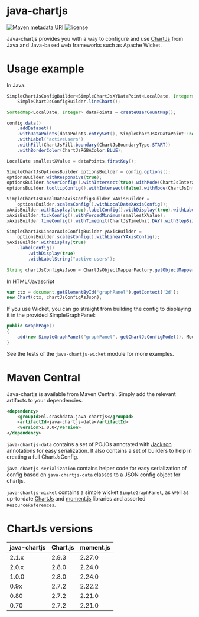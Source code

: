 # java-chartjs
[![Maven metadata URI](https://img.shields.io/maven-metadata/v/http/central.maven.org/maven2/nl/crashdata/java-chartjs/java-chartjs/maven-metadata.xml.svg)](https://repo1.maven.org/maven2/nl/crashdata/java-chartjs/java-chartjs/)
![license](https://img.shields.io/github/license/haster/java-chartjs.svg)

Java-chartjs provides you with a way to configure and use [ChartJs](https://github.com/chartjs/Chart.js) from Java and Java-based web frameworks such as Apache Wicket.

# Usage example
In Java:
```java
SimpleChartJsConfigBuilder<SimpleChartJsXYDataPoint<LocalDate, Integer>> config =
	SimpleChartJsConfigBuilder.lineChart();

SortedMap<LocalDate, Integer> dataPoints = createUserCountMap();

config.data()
	.addDataset()
	.withDataPoints(dataPoints.entrySet(), SimpleChartJsXYDataPoint::new)
	.withLabel("activeUsers")
	.withFill(ChartJsFill.boundary(ChartJsBoundaryType.START))
	.withBorderColor(ChartJsRGBAColor.BLUE);

LocalDate smallestXValue = dataPoints.firstKey();

SimpleChartJsOptionsBuilder optionsBuilder = config.options();
optionsBuilder.withResponsive(true);
optionsBuilder.hoverConfig().withIntersect(true).withMode(ChartJsInteractionMode.NEAREST);
optionsBuilder.tooltipConfig().withIntersect(false).withMode(ChartJsInteractionMode.INDEX);

SimpleChartJsLocalDateAxisConfigBuilder xAxisBuilder =
	optionsBuilder.scalesConfig().withLocalDateXAxisConfig();
xAxisBuilder.withDisplay(true).labelConfig().withDisplay(true).withLabelString("days");
xAxisBuilder.tickConfig().withForcedMinimum(smallestXValue);
xAxisBuilder.timeConfig().withTimeUnit(ChartJsTimeUnit.DAY).withStepSize(7);

SimpleChartJsLinearAxisConfigBuilder yAxisBuilder =
	optionsBuilder.scalesConfig().withLinearYAxisConfig();
yAxisBuilder.withDisplay(true)
	.labelConfig()
		.withDisplay(true)
		.withLabelString("active users");
	
String chartJsConfigAsJson = ChartJsObjectMapperFactory.getObjectMapper(true).writeValueAsString(config.build());
```

In HTML/Javascript
```javascript
var ctx = document.getElementById('graphPanel').getContext('2d');
new Chart(ctx, chartJsConfigAsJson);
```

If you use Wicket, you can go straight from building the config to displaying it in the provided SimpleGraphPanel:
```java
public GraphPage()
{
	add(new SimpleGraphPanel("graphPanel", getChartJsConfigModel(), Model.of("My graph")));
}
```
See the tests of the `java-chartjs-wicket` module for more examples.

# Maven Central
Java-chartjs is available from Maven Central. Simply add the relevant artifacts to your dependencies.

```xml
<dependency>
	<groupId>nl.crashdata.java-chartjs</groupId>
	<artifactId>java-chartjs-data</artifactId>
	<version>1.0.0</version>
</dependency>
```

`java-chartjs-data` contains a set of POJOs annotated with [Jackson](https://github.com/FasterXML/jackson) annotations for easy serialization.
It also contains a set of builders to help in creating a full ChartJsConfig.

`java-chartjs-serialization` contains helper code for easy serialization of config based on `java-chartjs-data` classes to a JSON config object for chartjs.

`java-chartjs-wicket` contains a simple wicket `SimpleGraphPanel`, as well as up-to-date [ChartJs](https://github.com/chartjs/Chart.js) and [moment.js](https://github.com/moment/moment/) libraries and assorted `ResourceReferences`.


# ChartJs versions

java-chartjs  |  Chart.js  |  moment.js
--------------|------------|------------
 2.1.x        | 2.9.3      | 2.27.0
 2.0.x        | 2.8.0      | 2.24.0
 1.0.0        | 2.8.0      | 2.24.0
 0.9x         | 2.7.2      | 2.22.2
 0.80         | 2.7.2      | 2.21.0
 0.70         | 2.7.2      | 2.21.0
 
 
 
